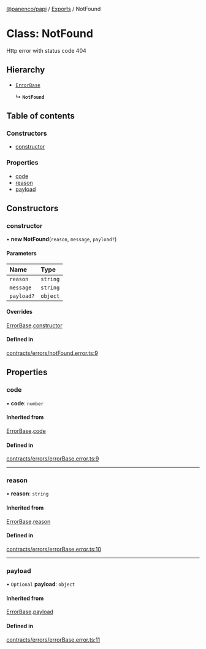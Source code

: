 [@panenco/papi](../README.md) / [Exports](../modules.md) / NotFound

# Class: NotFound

Http error with status code 404

## Hierarchy

- [`ErrorBase`](ErrorBase.md)

  ↳ **`NotFound`**

## Table of contents

### Constructors

- [constructor](NotFound.md#constructor)

### Properties

- [code](NotFound.md#code)
- [reason](NotFound.md#reason)
- [payload](NotFound.md#payload)

## Constructors

### constructor

• **new NotFound**(`reason`, `message`, `payload?`)

#### Parameters

| Name | Type |
| :------ | :------ |
| `reason` | `string` |
| `message` | `string` |
| `payload?` | `object` |

#### Overrides

[ErrorBase](ErrorBase.md).[constructor](ErrorBase.md#constructor)

#### Defined in

[contracts/errors/notFound.error.ts:9](https://github.com/Panenco/papi/blob/dc525ff/src/contracts/errors/notFound.error.ts#L9)

## Properties

### code

• **code**: `number`

#### Inherited from

[ErrorBase](ErrorBase.md).[code](ErrorBase.md#code)

#### Defined in

[contracts/errors/errorBase.error.ts:9](https://github.com/Panenco/papi/blob/dc525ff/src/contracts/errors/errorBase.error.ts#L9)

___

### reason

• **reason**: `string`

#### Inherited from

[ErrorBase](ErrorBase.md).[reason](ErrorBase.md#reason)

#### Defined in

[contracts/errors/errorBase.error.ts:10](https://github.com/Panenco/papi/blob/dc525ff/src/contracts/errors/errorBase.error.ts#L10)

___

### payload

• `Optional` **payload**: `object`

#### Inherited from

[ErrorBase](ErrorBase.md).[payload](ErrorBase.md#payload)

#### Defined in

[contracts/errors/errorBase.error.ts:11](https://github.com/Panenco/papi/blob/dc525ff/src/contracts/errors/errorBase.error.ts#L11)
